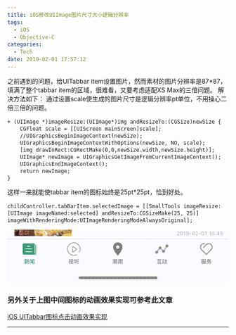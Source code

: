 ```yaml
---
title: iOS修改UIImage图片尺寸大小逻辑分辨率
tags:
  - iOS
  - Objective-C
categories:
  - Tech
date: 2019-02-01 17:57:12
---
```


之前遇到的问题，给UITabbar item设置图片，然而素材的图片分辨率是87*87，填满了整个tabbar item的区域，很难看，又要考虑适配XS Max的三倍问题。 解决方法如下： 通过设置scale使生成的图片尺寸是逻辑分辨率pt单位，不用操心二倍三倍的问题。

<!-- more -->


```objc
+ (UIImage *)imageResize:(UIImage*)img andResizeTo:(CGSize)newSize {
    CGFloat scale = [[UIScreen mainScreen]scale];
    //UIGraphicsBeginImageContext(newSize);
    UIGraphicsBeginImageContextWithOptions(newSize, NO, scale);
    [img drawInRect:CGRectMake(0,0,newSize.width,newSize.height)];
    UIImage* newImage = UIGraphicsGetImageFromCurrentImageContext();
    UIGraphicsEndImageContext();
    return newImage;
}
```


这样一来就能使tabbar item的图标始终是25pt*25pt，恰到好处。

```objc
childController.tabBarItem.selectedImage = [[SmallTools imageResize:[UIImage imageNamed:selected] andResizeTo:CGSizeMake(25, 25)] imageWithRenderingMode:UIImageRenderingModeAlwaysOriginal];
```


![](https://raw.githubusercontent.com/Fongim/personal_blog_image/master/image/1549072293345_888x213.gif)

### 另外关于上图中间图标的动画效果实现可参考此文章

[iOS UITabbar图标点击动画效果实现](http://paaatrick.com/ios_uitabbar_touch_animation.html "iOS UITabbar图标点击动画效果实现")      

* * *